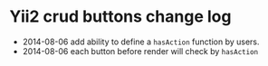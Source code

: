 Yii2 crud buttons change log
============================

- 2014-08-06 add ability to define a `hasAction` function by users.
- 2014-08-06 each button before render will check by `hasAction`

